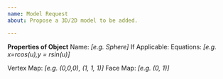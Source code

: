 ```yaml
---
name: Model Request
about: Propose a 3D/2D model to be added.

---
```


**Properties of Object**
Name: *[e.g. Sphere]*
If Applicable:
Equations: *[e.g. x=rcos(u),y = rsin(u)]*

Vertex Map: *[e.g. (0,0,0), (1, 1, 1)]*
Face Map: *[e.g. (0, 1)]*
